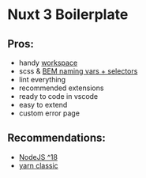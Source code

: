 # Nuxt 3 Boilerplate

## Pros:

- handy [workspace](https://code.visualstudio.com/docs/editor/workspaces)
- scss & [BEM naming vars + selectors](https://en.bem.info/)
- lint everything
- recommended extensions
- ready to code in vscode
- easy to extend
- custom error page

## Recommendations:

- [NodeJS ^18](https://nodejs.org/en/)
- [yarn classic](https://classic.yarnpkg.com/en/docs/install)
